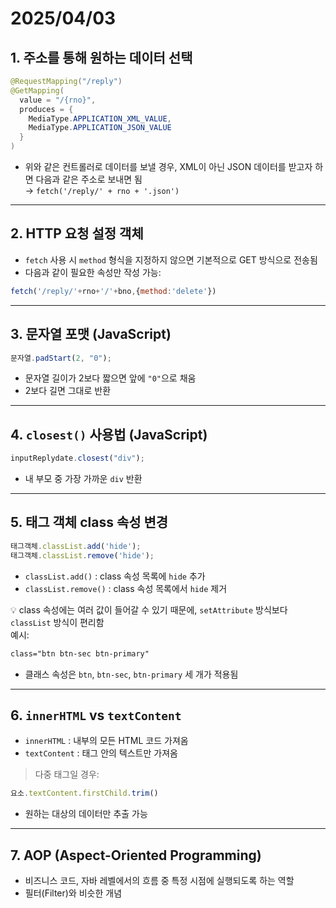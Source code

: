 # 2025/04/03

## 1. 주소를 통해 원하는 데이터 선택

```java
@RequestMapping("/reply")
@GetMapping(
  value = "/{rno}",
  produces = {
    MediaType.APPLICATION_XML_VALUE,
    MediaType.APPLICATION_JSON_VALUE
  }
)
```

- 위와 같은 컨트롤러로 데이터를 보낼 경우, XML이 아닌 JSON 데이터를 받고자 하면 다음과 같은 주소로 보내면 됨  
→ `fetch('/reply/' + rno + '.json')`

---

## 2. HTTP 요청 설정 객체

- `fetch` 사용 시 `method` 형식을 지정하지 않으면 기본적으로 GET 방식으로 전송됨
- 다음과 같이 필요한 속성만 작성 가능:

```javascript
fetch('/reply/'+rno+'/'+bno,{method:'delete'})
```

---

## 3. 문자열 포맷 (JavaScript)

```javascript
문자열.padStart(2, "0");
```

- 문자열 길이가 2보다 짧으면 앞에 `"0"`으로 채움
- 2보다 길면 그대로 반환

---

## 4. `closest()` 사용법 (JavaScript)

```javascript
inputReplydate.closest("div");
```

- 내 부모 중 가장 가까운 `div` 반환

---

## 5. 태그 객체 class 속성 변경

```javascript
태그객체.classList.add('hide');
태그객체.classList.remove('hide');
```

- `classList.add()` : class 속성 목록에 `hide` 추가  
- `classList.remove()` : class 속성 목록에서 `hide` 제거

💡 class 속성에는 여러 값이 들어갈 수 있기 때문에, `setAttribute` 방식보다 `classList` 방식이 편리함  
예시:
```html
class="btn btn-sec btn-primary"
```
- 클래스 속성은 `btn`, `btn-sec`, `btn-primary` 세 개가 적용됨

---

## 6. `innerHTML` vs `textContent`

- `innerHTML` : 내부의 모든 HTML 코드 가져옴
- `textContent` : 태그 안의 텍스트만 가져옴

> 다중 태그일 경우:
```javascript
요소.textContent.firstChild.trim()
```
- 원하는 대상의 데이터만 추출 가능

---

## 7. AOP (Aspect-Oriented Programming)

- 비즈니스 코드, 자바 레벨에서의 흐름 중 특정 시점에 실행되도록 하는 역할  
- 필터(Filter)와 비슷한 개념
